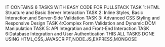 IT CONTAINS 6 TASKS WITH EASY CODE FOR FULLSTACK 
TASK 1: HTML Structure and Basic Server Interaction
TASK 2: Inline Styles, Basic Interaction,and Server-Side Validation
TASK 3: Advanced CSS Styling and Responsive Design
TASK 4:Complex Form Validation and Dynamic DOM Manipulation
TASK 5: API Integration and Front-End Interaction
TASK 6:Database Integration and  User Authentication
THIS ALL TASKS DONE USING HTML,CSS,JAVASCRIPT,NODE.JS,EXPRESS,MONGOSE

